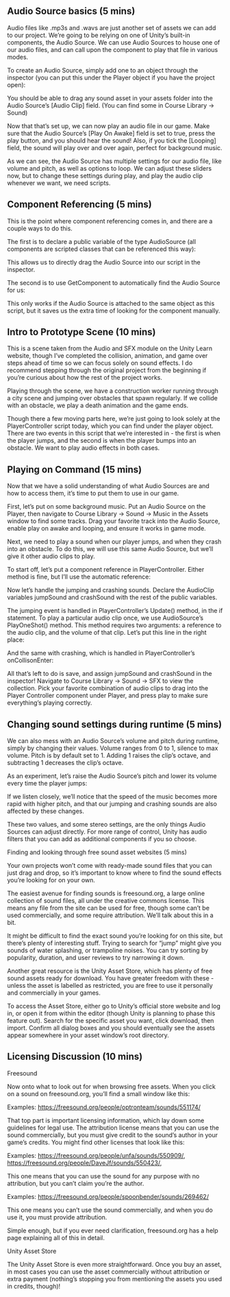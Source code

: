 ## Audio Source basics (5 mins)

Audio files like .mp3s and .wavs are just another set of assets we can add to our project. We’re going to be relying on one of Unity’s built-in components, the Audio Source. We can use Audio Sources to house one of our audio files, and can call upon the component to play that file in various modes.

To create an Audio Source, simply add one to an object through the inspector (you can put this under the Player object if you have the project open):



You should be able to drag any sound asset in your assets folder into the Audio Source’s [Audio Clip] field. (You can find some in Course Library -> Sound)



Now that that’s set up, we can now play an audio file in our game. Make sure that the Audio Source’s [Play On Awake] field is set to true, press the play button, and you should hear the sound! Also, if you tick the [Looping] field, the sound will play over and over again, perfect for background music.

As we can see, the Audio Source has multiple settings for our audio file, like volume and pitch, as well as options to loop. We can adjust these sliders now, but to change these settings during play, and play the audio clip whenever we want, we need scripts.


## Component Referencing (5 mins)

This is the point where component referencing comes in, and there are a couple ways to do this.

The first is to declare a public variable of the type AudioSource (all components are scripted classes that can be referenced this way):

This allows us to directly drag the Audio Source into our script in the inspector.



The second is to use GetComponent to automatically find the Audio Source for us:



This only works if the Audio Source is attached to the same object as this script, but it saves us the extra time of looking for the component manually.

## Intro to Prototype Scene (10 mins)

This is a scene taken from the Audio and SFX module on the Unity Learn website, though I’ve completed the collision, animation, and game over steps ahead of time so we can focus solely on sound effects. I do recommend stepping through the original project from the beginning if you’re curious about how the rest of the project works.

Playing through the scene, we have a construction worker running through a city scene and jumping over obstacles that spawn regularly. If we collide with an obstacle, we play a death animation and the game ends.

Though there a few moving parts here, we’re just going to look solely at the PlayerController script today, which you can find under the player object. There are two events in this script that we’re interested in - the first is when the player jumps, and the second is when the player bumps into an obstacle. We want to play audio effects in both cases.

## Playing on Command (15 mins)

Now that we have a solid understanding of what Audio Sources are and how to access them, it’s time to put them to use in our game.

First, let’s put on some background music. Put an Audio Source on the Player, then navigate to Course Library -> Sound -> Music in the Assets window to find some tracks. Drag your favorite track into the Audio Source, enable play on awake and looping, and ensure it works in game mode.



Next, we need to play a sound when our player jumps, and when they crash into an obstacle. To do this, we will use this same Audio Source, but we’ll give it other audio clips to play.

To start off, let’s put a component reference in PlayerController. Either method is fine, but I’ll use the automatic reference:



Now let’s handle the jumping and crashing sounds. Declare the AudioClip variables jumpSound and crashSound with the rest of the public variables.



The jumping event is handled in PlayerController’s Update() method, in the if statement. To play a particular audio clip once, we use AudioSource’s PlayOneShot() method. This method requires two arguments: a reference to the audio clip, and the volume of that clip. Let’s put this line in the right place:



And the same with crashing, which is handled in PlayerController’s onCollisonEnter:



All that’s left to do is save, and assign jumpSound and crashSound in the inspector! Navigate to Course Library -> Sound -> SFX to view the collection. Pick your favorite combination of audio clips to drag into the Player Controller component under Player, and press play to make sure everything’s playing correctly.


## Changing sound settings during runtime (5 mins)

We can also mess with an Audio Source’s volume and pitch during runtime, simply by changing their values. Volume ranges from 0 to 1, silence to max volume. Pitch is by default set to 1. Adding 1 raises the clip’s octave, and subtracting 1 decreases the clip’s octave.

As an experiment, let’s raise the Audio Source’s pitch and lower its volume every time the player jumps:



If we listen closely, we’ll notice that the speed of the music becomes more rapid with higher pitch, and that our jumping and crashing sounds are also affected by these changes.

These two values, and some stereo settings, are the only things Audio Sources can adjust directly. For more range of control, Unity has audio filters that you can add as additional components if you so choose.


Finding and looking through free sound asset websites (5 mins)

Your own projects won’t come with ready-made sound files that you can just drag and drop, so it’s important to know where to find the sound effects you’re looking for on your own.

The easiest avenue for finding sounds is freesound.org, a large online collection of sound files, all under the creative commons license. This means any file from the site can be used for free, though some can’t be used commercially, and some require attribution. We’ll talk about this in a bit.

It might be difficult to find the exact sound you’re looking for on this site, but there’s plenty of interesting stuff. Trying to search for “jump” might give you sounds of water splashing, or trampoline noises. You can try sorting by popularity, duration, and user reviews to try narrowing it down.

Another great resource is the Unity Asset Store, which has plenty of free sound assets ready for download. You have greater freedom with these - unless the asset is labelled as restricted, you are free to use it personally and commercially in your games.

To access the Asset Store, either go to Unity’s official store website and log in, or open it from within the editor (though Unity is planning to phase this feature out). Search for the specific asset you want, click download, then import. Confirm all dialog boxes and you should eventually see the assets appear somewhere in your asset window’s root directory.


## Licensing Discussion (10 mins)

Freesound

Now onto what to look out for when browsing free assets. When you click on a sound on freesound.org, you’ll find a small window like this:

Examples:
https://freesound.org/people/optronteam/sounds/551174/




That top part is important licensing information, which lay down some guidelines for legal use. The attribution license means that you can use the sound commercially, but you must give credit to the sound’s author in your game’s credits. You might find other licenses that look like this:

Examples:
https://freesound.org/people/unfa/sounds/550909/, https://freesound.org/people/DaveJf/sounds/550423/,



This one means that you can use the sound for any purpose with no attribution, but you can’t claim you’re the author.

Examples:
https://freesound.org/people/spoonbender/sounds/269462/ 


This one means you can’t use the sound commercially, and when you do use it, you must provide attribution.

Simple enough, but if you ever need clarification, freesound.org has a help page explaining all of this in detail.

Unity Asset Store

The Unity Asset Store is even more straightforward. Once you buy an asset, in most cases you can use the asset commercially without attribution or extra payment (nothing’s stopping you from mentioning the assets you used in credits, though)!
